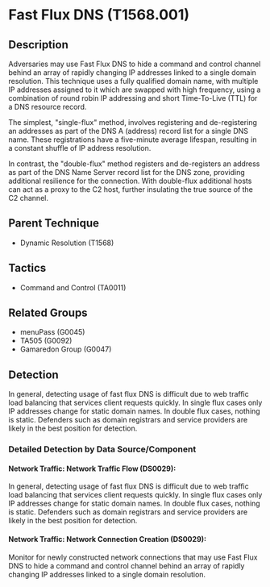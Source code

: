 # Fast Flux DNS (T1568.001)

## Description
Adversaries may use Fast Flux DNS to hide a command and control channel behind an array of rapidly changing IP addresses linked to a single domain resolution. This technique uses a fully qualified domain name, with multiple IP addresses assigned to it which are swapped with high frequency, using a combination of round robin IP addressing and short Time-To-Live (TTL) for a DNS resource record.

The simplest, "single-flux" method, involves registering and de-registering an addresses as part of the DNS A (address) record list for a single DNS name. These registrations have a five-minute average lifespan, resulting in a constant shuffle of IP address resolution.

In contrast, the "double-flux" method registers and de-registers an address as part of the DNS Name Server record list for the DNS zone, providing additional resilience for the connection. With double-flux additional hosts can act as a proxy to the C2 host, further insulating the true source of the C2 channel.

## Parent Technique
- Dynamic Resolution (T1568)

## Tactics
- Command and Control (TA0011)

## Related Groups
- menuPass (G0045)
- TA505 (G0092)
- Gamaredon Group (G0047)

## Detection
In general, detecting usage of fast flux DNS is difficult due to web traffic load balancing that services client requests quickly. In single flux cases only IP addresses change for static domain names. In double flux cases, nothing is static. Defenders such as domain registrars and service providers are likely in the best position for detection.

### Detailed Detection by Data Source/Component
#### Network Traffic: Network Traffic Flow (DS0029): 
In general, detecting usage of fast flux DNS is difficult due to web traffic load balancing that services client requests quickly. In single flux cases only IP addresses change for static domain names. In double flux cases, nothing is static. Defenders such as domain registrars and service providers are likely in the best position for detection.

#### Network Traffic: Network Connection Creation (DS0029): 
Monitor for newly constructed network connections that may use Fast Flux DNS to hide a command and control channel behind an array of rapidly changing IP addresses linked to a single domain resolution.


